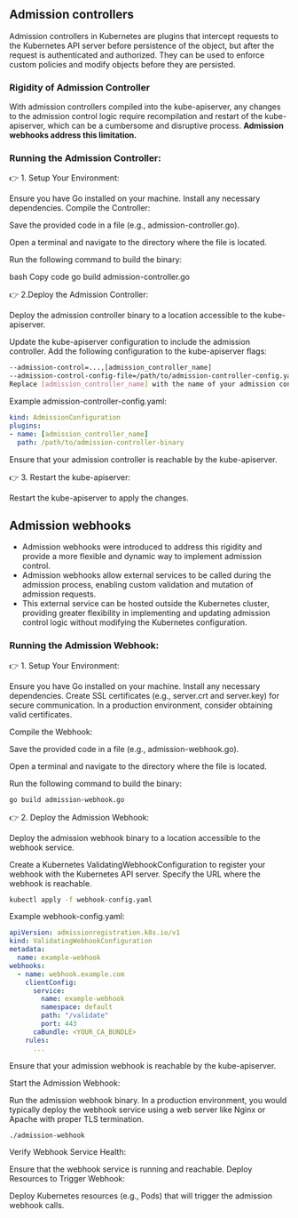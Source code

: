 ## Admission controllers
Admission controllers in Kubernetes are plugins that intercept requests to the Kubernetes API server before persistence of the object, 
but after the request is authenticated and authorized. They can be used to enforce custom policies and modify objects before they are persisted.

### Rigidity of Admission Controller
With admission controllers compiled into the kube-apiserver, any changes to the admission control logic require recompilation and restart of the kube-apiserver, 
which can be a cumbersome and disruptive process.
**Admission webhooks address this limitation.**

### Running the Admission Controller:

👉 1. Setup Your Environment:

Ensure you have Go installed on your machine.
Install any necessary dependencies.
Compile the Controller:

Save the provided code in a file (e.g., admission-controller.go).

Open a terminal and navigate to the directory where the file is located.

Run the following command to build the binary:

bash
Copy code
go build admission-controller.go

👉 2.Deploy the Admission Controller:

Deploy the admission controller binary to a location accessible to the kube-apiserver.

Update the kube-apiserver configuration to include the admission controller. Add the following configuration to the kube-apiserver flags:

```bash
--admission-control=...,[admission_controller_name]
--admission-control-config-file=/path/to/admission-controller-config.yaml
Replace [admission_controller_name] with the name of your admission controller and provide the path to a configuration file if needed.
```

Example admission-controller-config.yaml:

```yaml
kind: AdmissionConfiguration
plugins:
- name: [admission_controller_name]
  path: /path/to/admission-controller-binary
```
Ensure that your admission controller is reachable by the kube-apiserver.

👉 3. Restart the kube-apiserver:

Restart the kube-apiserver to apply the changes.

## Admission webhooks
- Admission webhooks were introduced to address this rigidity and provide a more flexible and dynamic way to implement admission control.
- Admission webhooks allow external services to be called during the admission process, enabling custom validation and mutation of
  admission requests.
- This external service can be hosted outside the Kubernetes cluster, providing greater flexibility in implementing and updating 
  admission control logic without modifying the Kubernetes configuration.

### Running the Admission Webhook:
👉 1. Setup Your Environment:

Ensure you have Go installed on your machine.
Install any necessary dependencies.
Create SSL certificates (e.g., server.crt and server.key) for secure communication. In a production environment, consider obtaining valid certificates.

Compile the Webhook:

Save the provided code in a file (e.g., admission-webhook.go).

Open a terminal and navigate to the directory where the file is located.

Run the following command to build the binary:

```bash
go build admission-webhook.go
```

👉 2. Deploy the Admission Webhook:

Deploy the admission webhook binary to a location accessible to the webhook service.

Create a Kubernetes ValidatingWebhookConfiguration to register your webhook with the Kubernetes API server. Specify the URL where the webhook is reachable.

```bash
kubectl apply -f webhook-config.yaml
```

Example webhook-config.yaml:

```yaml
apiVersion: admissionregistration.k8s.io/v1
kind: ValidatingWebhookConfiguration
metadata:
  name: example-webhook
webhooks:
  - name: webhook.example.com
    clientConfig:
      service:
        name: example-webhook
        namespace: default
        path: "/validate"
        port: 443
      caBundle: <YOUR_CA_BUNDLE>
    rules:
      ...
```

Ensure that your admission webhook is reachable by the kube-apiserver.

Start the Admission Webhook:

Run the admission webhook binary. In a production environment, you would typically deploy the webhook service using a web server like Nginx or Apache with proper TLS termination.

```bash
./admission-webhook
```

Verify Webhook Service Health:

Ensure that the webhook service is running and reachable.
Deploy Resources to Trigger Webhook:

Deploy Kubernetes resources (e.g., Pods) that will trigger the admission webhook calls.
